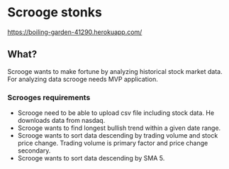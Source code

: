 # Scrooge stonks
https://boiling-garden-41290.herokuapp.com/

## What?
Scrooge wants to make fortune by analyzing historical stock market data. For analyzing data scrooge needs MVP application.
### Scrooges requirements
- Scrooge need to be able to upload csv file including stock data. He downloads  data from nasdaq.
- Scrooge wants to find longest bullish trend within a given date range.
- Scrooge wants to sort data descending by trading volume and stock price change. Trading volume is primary factor and price change secondary.
- Scrooge wants to sort data descending by SMA 5.

